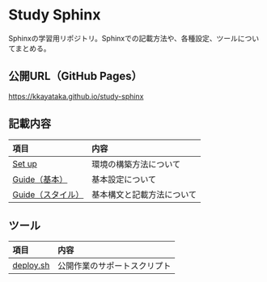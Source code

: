 Study Sphinx
================================================================================

Sphinxの学習用リポジトリ。Sphinxでの記載方法や、各種設定、ツールについてまとめる。


公開URL（GitHub Pages）
--------------------------------------------------------------------------------

https://kkayataka.github.io/study-sphinx


記載内容
--------------------------------------------------------------------------------

|                      項目                      |            内容            |
|:-----------------------------------------------|:---------------------------|
| [Set up](doc/setup/index.rst)                  | 環境の構築方法について     |
| [Guide（基本）](doc/guide/basic.rst)           | 基本設定について           |
| [Guide（スタイル）](doc/guide/style-guide.rst) | 基本構文と記載方法について |


ツール
--------------------------------------------------------------------------------

|             項目             |             内容             |
|:-----------------------------|:-----------------------------|
| [deploy.sh](tools/deploy.sh) | 公開作業のサポートスクリプト |
